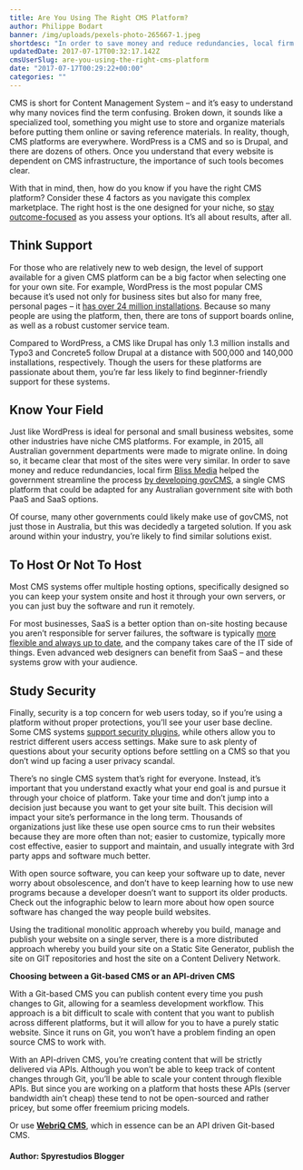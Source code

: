 ```yaml
---
title: Are You Using The Right CMS Platform?
author: Philippe Bodart
banner: /img/uploads/pexels-photo-265667-1.jpeg
shortdesc: "In order to save money and reduce redundancies, local firm Bliss Media helped the government streamline the process by developing govCMS, a single CMS platform that could be adapted for any Australian government site with both PaaS and SaaS options."
updatedDate: 2017-07-17T00:32:17.142Z
cmsUserSlug: are-you-using-the-right-cms-platform
date: "2017-07-17T00:29:22+00:00"
categories: ""
---
```


CMS is short for Content Management System – and it’s easy to understand why many novices find the term confusing. Broken down, it sounds like a specialized tool, something you might use to store and organize materials before putting them online or saving reference materials. In reality, though, CMS platforms are everywhere. WordPress is a CMS and so is Drupal, and there are dozens of others. Once you understand that every website is dependent on CMS infrastructure, the importance of such tools becomes clear.

With that in mind, then, how do you know if you have the right CMS platform? Consider these 4 factors as you navigate this complex marketplace. The right host is the one designed for your niche, so [stay outcome-focused](http://spyrestudios.com/importance-outcome-focused-web-design-strong-host-can-help/) as you assess your options. It’s all about results, after all.

Think Support
-------------

For those who are relatively new to web design, the level of support available for a given CMS platform can be a big factor when selecting one for your own site. For example, WordPress is the most popular CMS because it’s used not only for business sites but also for many free, personal pages – it [has over 24 million installations](https://www.comparethecloud.net/articles/choosing-right-cms-business_-way-forward/). Because so many people are using the platform, then, there are tons of support boards online, as well as a robust customer service team.

Compared to WordPress, a CMS like Drupal has only 1.3 million installs and Typo3 and Concrete5 follow Drupal at a distance with 500,000 and 140,000 installations, respectively. Though the users for these platforms are passionate about them, you’re far less likely to find beginner-friendly support for these systems.

Know Your Field
---------------

Just like WordPress is ideal for personal and small business websites, some other industries have niche CMS platforms. For example, in 2015, all Australian government departments were made to migrate online. In doing so, it became clear that most of the sites were very similar. In order to save money and reduce redundancies, local firm [Bliss Media](https://www.blissmedia.com.au/) helped the government streamline the process [by developing govCMS](https://www.blissmedia.com.au/blog/govcms-what-is-it-and-what-options-are-available), a single CMS platform that could be adapted for any Australian government site with both PaaS and SaaS options.

Of course, many other governments could likely make use of govCMS, not just those in Australia, but this was decidedly a targeted solution. If you ask around within your industry, you’re likely to find similar solutions exist.

To Host Or Not To Host
----------------------

Most CMS systems offer multiple hosting options, specifically designed so you can keep your system onsite and host it through your own servers, or you can just buy the software and run it remotely.

For most businesses, SaaS is a better option than on-site hosting because you aren’t responsible for server failures, the software is typically [more flexible and always up to date](https://beat.10ztalk.com/how-to-choose-the-right-cms-platform-the-definitive-guide/), and the company takes care of the IT side of things. Even advanced web designers can benefit from SaaS – and these systems grow with your audience.

Study Security
--------------

Finally, security is a top concern for web users today, so if you’re using a platform without proper protections, you’ll see your user base decline. Some CMS systems [support security plugins](https://www.webpagefx.com/blog/web-design/how-to-evaluate-what-cms-to-use/), while others allow you to restrict different users access settings. Make sure to ask plenty of questions about your security options before settling on a CMS so that you don’t wind up facing a user privacy scandal.

There’s no single CMS system that’s right for everyone. Instead, it’s important that you understand exactly what your end goal is and pursue it through your choice of platform. Take your time and don’t jump into a decision just because you want to get your site built. This decision will impact your site’s performance in the long term.
Thousands of organizations just like these use open source cms to run their websites because they are more often than not; easier to customize, typically more cost effective, easier to support and maintain, and usually integrate with 3rd party apps and software much better.

With open source software, you can keep your software up to date, never worry about obsolescence, and don’t have to keep learning how to use new programs because a developer doesn’t want to support its older products. Check out the infographic below to learn more about how open source software has changed the way people build websites.

Using the traditional monolitic approach whereby you build, manage and publish your website on a single server, there is a more distributed approach whereby you build your site on a Static Site Generator, publish the site on GIT repositories and host the site on a Content Delivery Network.

**Choosing between a Git-based CMS or an API-driven CMS**

With a Git-based CMS you can publish content every time you push changes to Git, allowing for a seamless development workflow. This approach is a bit difficult to scale with content that you want to publish across different platforms, but it will allow for you to have a purely static website. Since it runs on Git, you won’t have a problem finding an open source CMS to work with.

With an API-driven CMS, you’re creating content that will be strictly delivered via APIs. Although you won’t be able to keep track of content changes through Git, you’ll be able to scale your content through flexible APIs. But since you are working on a platform that hosts these APIs (server bandwidth ain’t cheap) these tend to not be open-sourced and rather pricey, but some offer freemium pricing models.

Or use **[WebriQ CMS](http://app.webriq.com)**, which in essence can be an API driven Git-based CMS.

#### Author: Spyrestudios Blogger

